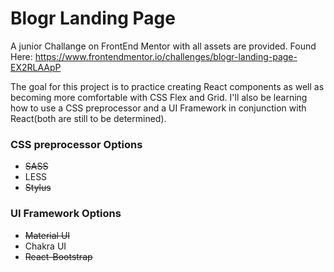 # Blogr Landing Page

A junior Challange on FrontEnd Mentor with all assets are provided. Found Here: https://www.frontendmentor.io/challenges/blogr-landing-page-EX2RLAApP

The goal for this project is to practice creating React components as well as becoming more comfortable with CSS Flex and Grid. I'll also be learning how to use a CSS preprocessor and a UI Framework in conjunction with React(both are still to be determined).

### CSS preprocessor Options
- ~~SASS~~
- LESS
- ~~Stylus~~

### UI Framework Options
- ~~Material UI~~
- Chakra UI
- ~~React-Bootstrap~~
